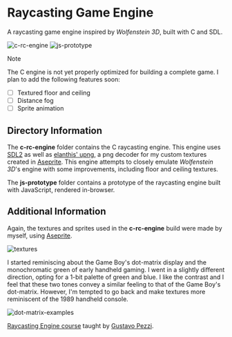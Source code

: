 # Raycasting Game Engine

A raycasting game engine inspired by *Wolfenstein 3D*, built with C and SDL.

![c-rc-engine](https://github.com/Nico-Posateri/c-and-js-raycast-engine/assets/141705409/2c86e6aa-f7c7-4f06-bffb-c95dfaf21f09)
![js-prototype](https://github.com/Nico-Posateri/c-and-js-raycast-engine/assets/141705409/f522b7d8-7144-4a0b-a7fa-3bf18a38a31e)
> [!NOTE]
> The C engine is not yet properly optimized for building a complete game.
> I plan to add the following features soon:
> - [ ] Textured floor and ceiling
> - [ ] Distance fog
> - [ ] Sprite animation

## Directory Information

The **c-rc-engine** folder contains the C raycasting engine. This engine uses [SDL2](https://github.com/libsdl-org/SDL/releases/tag/release-2.28.5) as well as [elanthis' upng](https://github.com/elanthis/upng), a png decoder for my custom textures created in [Aseprite](https://www.aseprite.org/). This engine attempts to closely emulate *Wolfenstein 3D*'s engine with some improvements, including floor and ceiling textures.

The **js-prototype** folder contains a prototype of the raycasting engine built with JavaScript, rendered in-browser.

## Additional Information

Again, the textures and sprites used in the **c-rc-engine** build were made by myself, using [Aseprite](https://www.aseprite.org/).

![textures](https://github.com/Nico-Posateri/c-and-js-raycast-engine/assets/141705409/36101add-106f-4fd3-b233-f6ad32c2b7f5)

I started reminiscing about the Game Boy's dot-matrix display and the monochromatic green of early handheld gaming. I went in a slightly different direction, opting for a 1-bit palette of green and blue. I like the contrast and I feel that these two tones convey a similar feeling to that of the Game Boy's dot-matrix. However, I'm tempted to go back and make textures more reminiscent of the 1989 handheld console.

![dot-matrix-examples](https://github.com/Nico-Posateri/c-and-js-raycast-engine/assets/141705409/3ebed8d0-7339-404c-8f80-065c29400c5c)

[Raycasting Engine course](https://pikuma.com/courses/raycasting-engine-tutorial-algorithm-javascript) taught by [Gustavo Pezzi](https://github.com/gustavopezzi).
